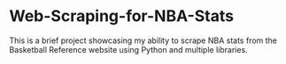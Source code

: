 # Web-Scraping-for-NBA-Stats
This is a brief project showcasing my ability to scrape NBA stats from the Basketball Reference website using Python and multiple libraries.

